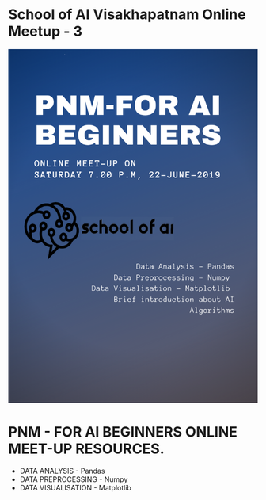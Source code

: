# School of AI Visakhapatnam Online Meetup - 3

![20190619_202718_0000.png](https://github.com/aswit3/schoolofai_meetup3/blob/master/20190619_202718_0000.png)
 
# PNM - FOR AI BEGINNERS ONLINE MEET-UP RESOURCES.

* DATA ANALYSIS - Pandas
* DATA PREPROCESSING - Numpy
* DATA VISUALISATION - Matplotlib
